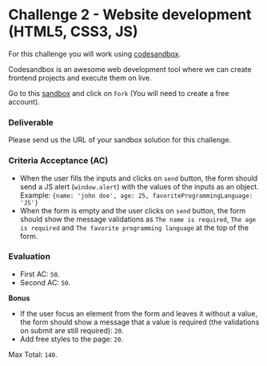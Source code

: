 # Challenge 2 - Website development (HTML5, CSS3, JS)

For this challenge you will work using [codesandbox](https://codesandbox.io/).

Codesandbox is an awesome web development tool where we can create frontend projects and execute them on live.

Go to this [sandbox](https://codesandbox.io/s/challenge-1-jn92x) and click on `Fork` (You will need to create a free account).

### Deliverable

Please send us the URL of your sandbox solution for this challenge.

### Criteria Acceptance (AC)

- When the user fills the inputs and clicks on `send` button, the form should send a JS alert (`window.alert`) with the values of the inputs as an object. Example: `{name: 'john doe', age: 25, favoriteProgrammingLanguage: 'JS'}`
- When the form is empty and the user clicks on `send` button, the form should show the message validations as `The name is required`, `The age is required` and `The favorite programming language` at the top of the form.

### Evaluation

- First AC: `50`.
- Second AC: `50`.

**Bonus**

- If the user focus an element from the form and leaves it without a value, the form should show a message that a value is required (the validations on submit are still required): `20`.
- Add free styles to the page: `20`.

Max Total: `140`.
